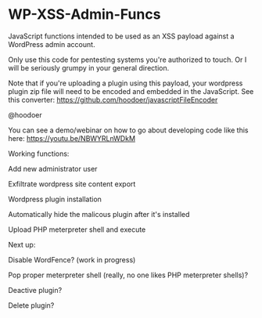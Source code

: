 # WP-XSS-Admin-Funcs
JavaScript functions intended to be used as an XSS payload against a WordPress admin account. 


Only use this code for pentesting systems you're authorized to touch. Or I will be seriously grumpy in your general direction. 

Note that if you're uploading a plugin using this payload, your wordpress plugin zip file will need to be encoded and embedded in the JavaScript. See this converter:
https://github.com/hoodoer/javascriptFileEncoder


@hoodoer

You can see a demo/webinar on how to go about developing code like this here:
https://youtu.be/NBWYRLnWDkM


Working functions:

Add new administrator user

Exfiltrate wordpress site content export

Wordpress plugin installation

Automatically hide the malicous plugin after it's installed

Upload PHP meterpreter shell and execute


Next up: 

Disable WordFence? (work in progress)

Pop proper meterpreter shell (really, no one likes PHP meterpreter shells)?

Deactive plugin?

Delete plugin?
